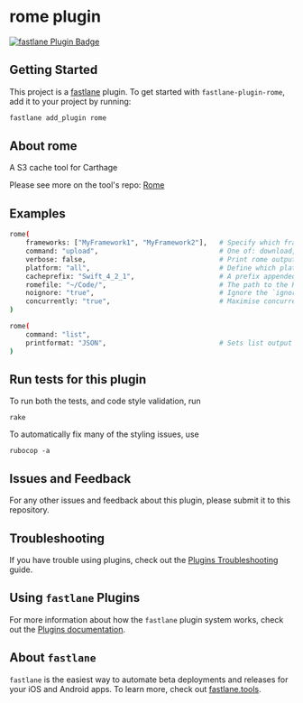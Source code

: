 # rome plugin

[![fastlane Plugin Badge](https://rawcdn.githack.com/fastlane/fastlane/master/fastlane/assets/plugin-badge.svg)](https://rubygems.org/gems/fastlane-plugin-rome)

## Getting Started

This project is a [fastlane](https://github.com/fastlane/fastlane) plugin. To get started with `fastlane-plugin-rome`, add it to your project by running:

```bash
fastlane add_plugin rome
```

## About rome

A S3 cache tool for Carthage

Please see more on the tool's repo: [Rome](https://github.com/blender/rome)

## Examples

```bash
rome(
    frameworks: ["MyFramework1", "MyFramework2"],   # Specify which frameworks to upload or download
    command: "upload",                              # One of: download, upload, list
    verbose: false,                                 # Print rome output inline
    platform: "all",                                # Define which platform to build for (one of ‘all’, ‘Mac’, ‘iOS’, ‘watchOS’, ‘tvOS‘, or comma-separated values of the formers except for ‘all’)
    cacheprefix: "Swift_4_2_1",                     # A prefix appended to the top level directories inside the caches. Usefull to separate artifacts between Swift versions
    romefile: "~/Code/",                            # The path to the Romefile to use. Defaults to the \"Romefile\" in the current directory
    noignore: "true",                               # Ignore the `ignoreMap` section in the Romefile when performing the operation
    concurrently: "true",                           # Maximise concurrency while performing the operation. Might make verbose output hard to follow
)
```

```bash
rome(
    command: "list",                         	    
    printformat: "JSON",                            # Sets list output formats: JSON or if omitted, default to Text
)
```

## Run tests for this plugin

To run both the tests, and code style validation, run

```
rake
```

To automatically fix many of the styling issues, use
```
rubocop -a
```

## Issues and Feedback

For any other issues and feedback about this plugin, please submit it to this repository.

## Troubleshooting

If you have trouble using plugins, check out the [Plugins Troubleshooting](https://docs.fastlane.tools/plugins/plugins-troubleshooting/) guide.

## Using `fastlane` Plugins

For more information about how the `fastlane` plugin system works, check out the [Plugins documentation](https://docs.fastlane.tools/plugins/create-plugin/).

## About `fastlane`

`fastlane` is the easiest way to automate beta deployments and releases for your iOS and Android apps. To learn more, check out [fastlane.tools](https://fastlane.tools).
